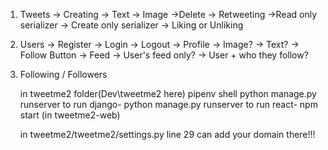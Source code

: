 1. Tweets 
    -> Creating 
       -> Text 
       -> Image 
    ->Delete 
    -> Retweeting
    ->Read only serializer 
    -> Create only serializer 
    -> Liking or Unliking

2. Users 
    -> Register
    -> Login 
    -> Logout 
    -> Profile 
        -> Image? 
        -> Text? 
        -> Follow Button
    -> Feed 
        -> User's feed only? 
        -> User + who they follow?

3. Following / Followers



    in tweetme2 folder(Dev\tweetme2 here) 
    pipenv shell
    python manage.py runserver
 to run django- python manage.py runserver
 to run react- npm start (in tweetme2-web)
    



    in tweetme2/tweetme2/settings.py line 29 can add your domain there!!!